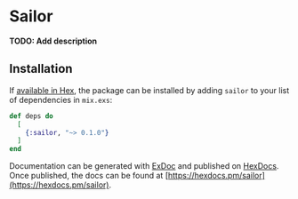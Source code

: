 # Sailor

**TODO: Add description**

## Installation

If [available in Hex](https://hex.pm/docs/publish), the package can be installed
by adding `sailor` to your list of dependencies in `mix.exs`:

```elixir
def deps do
  [
    {:sailor, "~> 0.1.0"}
  ]
end
```

Documentation can be generated with [ExDoc](https://github.com/elixir-lang/ex_doc)
and published on [HexDocs](https://hexdocs.pm). Once published, the docs can
be found at [https://hexdocs.pm/sailor](https://hexdocs.pm/sailor).

